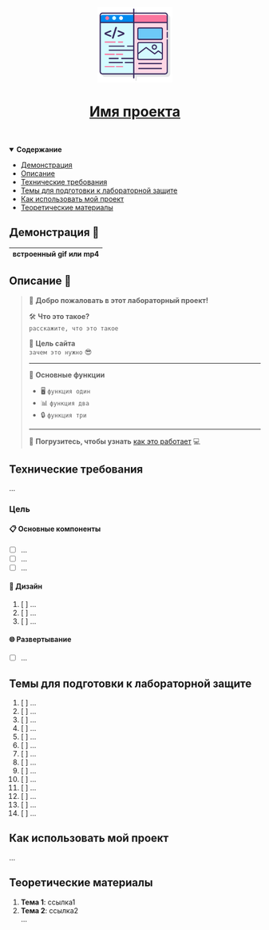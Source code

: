 <!-- Вот основной логотип и имя вашего проекта -->

<p align="center">
  <a href="resources/MVC.png">
    <picture>
      <img src="resources/logo.png" height="150">
    </picture>
    <h1 align="center">Имя проекта</h1>
  </a>
</p>

<!-- Вот несколько классных меток для вашего проекта, удалите те, которые вам не нужны -->

<p align="center">
  <a aria-label="Английская версия" href="./README.md">
    <img alt="" src="https://img.shields.io/badge/translation-EU-red?style=for-the-badge">
  </a>
</p>

<details open>
   <summary><b>Содержание</b></summary>

- [Демонстрация](#demo)
- [Описание](#descr)
- [Технические требования](#requirements)
- [Темы для подготовки к лабораторной защите](#defense)
- [Как использовать мой проект](#user-manual)
- [Теоретические материалы](#theoretical-materials)

</details>

<a id="demo"></a>

## Демонстрация 🎥

| встроенный gif или mp4 |
|-------------------------------------------------------------------------------------------------------------------------------------------|

<a id="descr"></a>

## Описание 📝

> 👋 **Добро пожаловать в этот лабораторный проект!**
>
> 🛠 **Что это такое?**  
> `расскажите, что это такое`
>
> 🎯 **Цель сайта**  
> `зачем это нужно` 😎
>
> ---
>
> 📌 **Основные функции**
>
> - 🖥 `функция один`
> - 📊 `функция два`
> - 🔒 `функция три`
>
> ---
>
> 🚀 **Погрузитесь, чтобы узнать** [как это работает](#user-manual) 💻

<a id="requirements"></a>

## Технические требования

...

### Цель

#### 📋 Основные компоненты

- [ ] ...
- [ ] ...
- [ ] ...

#### 🎨 Дизайн

1. [ ] ...
2. [ ] ...
3. [ ] ...

#### 🌐 Развертывание

- [ ] ...

<a id="defense"></a>

## Темы для подготовки к лабораторной защите

1. [ ] ...
2. [ ] ...
3. [ ] ...
4. [ ] ...
5. [ ] ...
6. [ ] ...
7. [ ] ...
8. [ ] ...
9. [ ] ...
10. [ ] ...
11. [ ] ...
12. [ ] ...
13. [ ] ...
14. [ ] ...

<a id="user-manual"></a>

## Как использовать мой проект

...

<a id="theory"></a>

## Теоретические материалы

1. **Тема 1**: ссылка1
2. **Тема 2**: ссылка2  
...
